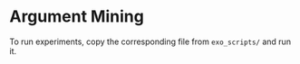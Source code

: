 # Argument Mining

To run experiments, copy the corresponding file from ``exo_scripts/`` and run it.
